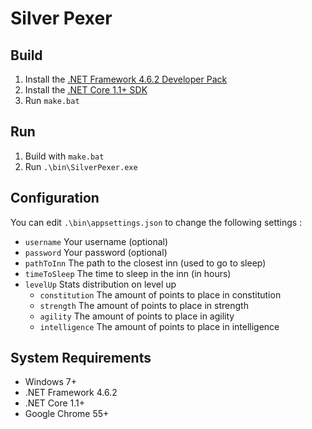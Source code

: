 # Silver Pexer

## Build
1. Install the [.NET Framework 4.6.2 Developer Pack](http://go.microsoft.com/fwlink/?LinkId=780617)
2. Install the [.NET Core 1.1+ SDK ](https://www.microsoft.com/net/download/core#/current)
3. Run `make.bat`

## Run
1. Build with `make.bat`
2. Run `.\bin\SilverPexer.exe`

## Configuration
You can edit `.\bin\appsettings.json` to change the following settings :

- `username` Your username (optional)
- `password` Your password (optional)
- `pathToInn` The path to the closest inn (used to go to sleep)
- `timeToSleep` The time to sleep in the inn (in hours)
- `levelUp` Stats distribution on level up
  - `constitution` The amount of points to place in constitution
  - `strength` The amount of points to place in strength
  - `agility` The amount of points to place in agility
  - `intelligence` The amount of points to place in intelligence

## System Requirements

- Windows 7+
- .NET Framework 4.6.2
- .NET Core 1.1+
- Google Chrome 55+